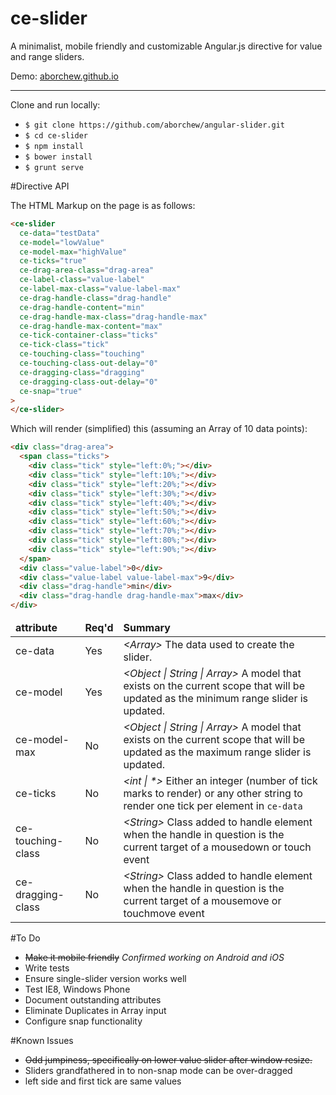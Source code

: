 ce-slider
==========================

A minimalist, mobile friendly and customizable Angular.js directive for value and range sliders.

Demo: [aborchew.github.io](http://aborchew.github.io/ce-slider)

---------------

Clone and run locally: 

 * `$ git clone https://github.com/aborchew/angular-slider.git`
 * `$ cd ce-slider`
 * `$ npm install`
 * `$ bower install`
 * `$ grunt serve`

#Directive API

The HTML Markup on the page is as follows:
````HTML
<ce-slider
  ce-data="testData"
  ce-model="lowValue"
  ce-model-max="highValue"
  ce-ticks="true"
  ce-drag-area-class="drag-area"
  ce-label-class="value-label"
  ce-label-max-class="value-label-max"
  ce-drag-handle-class="drag-handle"
  ce-drag-handle-content="min"
  ce-drag-handle-max-class="drag-handle-max"
  ce-drag-handle-max-content="max"
  ce-tick-container-class="ticks"
  ce-tick-class="tick"
  ce-touching-class="touching"
  ce-touching-class-out-delay="0"
  ce-dragging-class="dragging"
  ce-dragging-class-out-delay="0"
  ce-snap="true"
>
</ce-slider>
````

Which will render (simplified) this (assuming an Array of 10 data points):
````HTML
<div class="drag-area">
  <span class="ticks">
    <div class="tick" style="left:0%;"></div>
    <div class="tick" style="left:10%;"></div>
    <div class="tick" style="left:20%;"></div>
    <div class="tick" style="left:30%;"></div>
    <div class="tick" style="left:40%;"></div>
    <div class="tick" style="left:50%;"></div>
    <div class="tick" style="left:60%;"></div>
    <div class="tick" style="left:70%;"></div>
    <div class="tick" style="left:80%;"></div>
    <div class="tick" style="left:90%;"></div>
  </span>
  <div class="value-label">0</div>
  <div class="value-label value-label-max">9</div>
  <div class="drag-handle">min</div>
  <div class="drag-handle drag-handle-max">max</div>
</div>
````

<table>
    <thead>
		<tr>
        	<td><b>attribute</b></td>
        	<td><b>Req'd</b></td>
			<td><b>Summary</b></td>
   		</tr>
	</thead>
	<tbody>
		<tr>
        	<td>ce-data</td>
        	<td>Yes</td>
			<td><i>&lt;Array&gt;</i> The data used to create the slider.</td>
   		</tr>
		<tr>
        	<td>ce-model</td>
        	<td>Yes</td>
			<td><i>&lt;Object | String | Array&gt;</i> A model that exists on the current scope that will be updated as the minimum range slider is updated.</td>
   		</tr>
		<tr>
        	<td>ce-model-max</td>
        	<td>No</td>
			<td><i>&lt;Object | String | Array&gt;</i> A model that exists on the current scope that will be updated as the maximum range slider is updated.</td>
   		</tr>
		<tr>
        	<td>ce-ticks</td>
        	<td>No</td>
			<td><i>&lt;int | *&gt;</i> Either an integer (number of tick marks to render) or any other string to render one tick per element in <code>ce-data</code></td>
   		</tr>
		<tr>
        	<td>ce-touching-class</td>
        	<td>No</td>
			<td><i>&lt;String&gt;</i> Class added to handle element when the handle in question is the current target of a mousedown or touch event</td>
   		</tr>
		<tr>
        	<td>ce-dragging-class</td>
        	<td>No</td>
			<td><i>&lt;String&gt;</i> Class added to handle element when the handle in question is the current target of a mousemove or touchmove event</td>
   		</tr>
	</tbody>
</table>

#To Do

 * ~~Make it mobile friendly~~ *Confirmed working on Android and iOS*
 * Write tests
 * Ensure single-slider version works well
 * Test IE8, Windows Phone
 * Document outstanding attributes
 * Eliminate Duplicates in Array input
 * Configure snap functionality

#Known Issues

 * ~~Odd jumpiness, specifically on lower value slider after window resize.~~
 * Sliders grandfathered in to non-snap mode can be over-dragged
 * left side and first tick are same values

